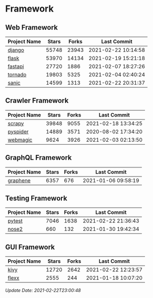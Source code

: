 # Framework

## Web Framework
| Project Name | Stars | Forks | Last Commit |
| ------------ | ----- | ----- | ----------- |
| [django](https://github.com/django/django) | 55748 | 23943 | 2021-02-22 10:14:58 |
| [flask](https://github.com/pallets/flask) | 53970 | 14134 | 2021-02-19 15:21:18 |
| [fastapi](https://github.com/tiangolo/fastapi) | 27720 | 1886 | 2021-02-07 18:27:26 |
| [tornado](https://github.com/tornadoweb/tornado) | 19803 | 5325 | 2021-02-04 02:40:24 |
| [sanic](https://github.com/sanic-org/sanic) | 14599 | 1313 | 2021-02-22 20:31:37 |

## Crawler Framework
| Project Name | Stars | Forks | Last Commit |
| ------------ | ----- | ----- | ----------- |
| [scrapy](https://github.com/scrapy/scrapy) | 39848 | 9055 | 2021-02-18 13:34:25 |
| [pyspider](https://github.com/binux/pyspider) | 14889 | 3571 | 2020-08-02 17:34:20 |
| [webmagic](https://github.com/code4craft/webmagic) | 9624 | 3926 | 2021-02-03 02:13:50 |

## GraphQL Framework
| Project Name | Stars | Forks | Last Commit |
| ------------ | ----- | ----- | ----------- |
| [graphene](https://github.com/graphql-python/graphene) | 6357 | 676 | 2021-01-06 09:58:19 |

## Testing Framework
| Project Name | Stars | Forks | Last Commit |
| ------------ | ----- | ----- | ----------- |
| [pytest](https://github.com/pytest-dev/pytest) | 7046 | 1638 | 2021-02-22 21:36:43 |
| [nose2](https://github.com/nose-devs/nose2) | 660 | 132 | 2021-01-30 19:42:34 |

## GUI Framework
| Project Name | Stars | Forks | Last Commit |
| ------------ | ----- | ----- | ----------- |
| [kivy](https://github.com/kivy/kivy) | 12720 | 2642 | 2021-02-22 12:23:57 |
| [flexx](https://github.com/flexxui/flexx) | 2555 | 244 | 2021-01-18 10:07:20 |

*Update Date: 2021-02-22T23:00:48*
